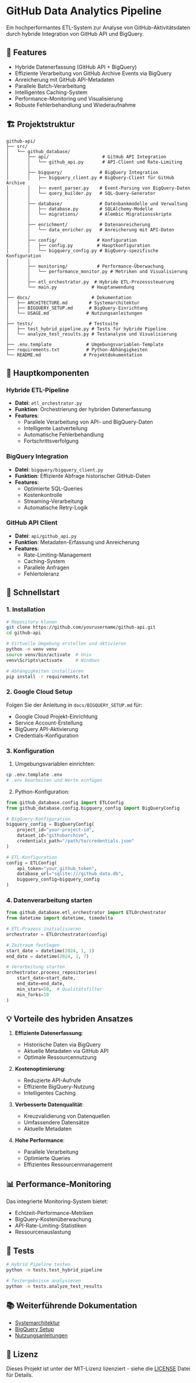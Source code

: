 # GitHub Data Analytics Pipeline

Ein hochperformantes ETL-System zur Analyse von GitHub-Aktivitätsdaten durch hybride Integration von GitHub API und BigQuery.

## 🌟 Features

- Hybride Datenerfassung (GitHub API + BigQuery)
- Effiziente Verarbeitung von GitHub Archive Events via BigQuery
- Anreicherung mit GitHub API-Metadaten
- Parallele Batch-Verarbeitung
- Intelligentes Caching-System
- Performance-Monitoring und Visualisierung
- Robuste Fehlerbehandlung und Wiederaufnahme

## 🏗 Projektstruktur

```
github-api/
├── src/
│   └── github_database/
│       ├── api/                    # GitHub API Integration
│       │   └── github_api.py       # API-Client und Rate-Limiting
│       │
│       ├── bigquery/              # BigQuery Integration
│       │   ├── bigquery_client.py # BigQuery-Client für GitHub Archive
│       │   ├── event_parser.py    # Event-Parsing von BigQuery-Daten
│       │   └── query_builder.py   # SQL-Query-Generator
│       │
│       ├── database/              # Datenbankmodelle und Verwaltung
│       │   ├── database.py        # SQLAlchemy-Modelle
│       │   └── migrations/        # Alembic Migrationsskripte
│       │
│       ├── enrichment/            # Datenanreicherung
│       │   └── data_enricher.py   # Anreicherung mit API-Daten
│       │
│       ├── config/               # Konfiguration
│       │   ├── config.py         # Hauptkonfiguration
│       │   └── bigquery_config.py # BigQuery-spezifische Konfiguration
│       │
│       ├── monitoring/           # Performance-Überwachung
│       │   └── performance_monitor.py # Metriken und Visualisierung
│       │
│       ├── etl_orchestrator.py  # Hybride ETL-Prozesssteuerung
│       └── main.py             # Hauptanwendung
│
├── docs/                       # Dokumentation
│   ├── ARCHITECTURE.md        # Systemarchitektur
│   ├── BIGQUERY_SETUP.md      # BigQuery-Einrichtung
│   └── USAGE.md              # Nutzungsanleitungen
│
├── tests/                     # Testsuite
│   ├── test_hybrid_pipeline.py # Tests für hybride Pipeline
│   └── analyze_test_results.py # Testanalyse und Visualisierung
│
├── .env.template             # Umgebungsvariablen-Template
├── requirements.txt          # Python-Abhängigkeiten
└── README.md                # Projektdokumentation
```

## 🔑 Hauptkomponenten

### Hybride ETL-Pipeline
- **Datei**: `etl_orchestrator.py`
- **Funktion**: Orchestrierung der hybriden Datenerfassung
- **Features**:
  - Parallele Verarbeitung von API- und BigQuery-Daten
  - Intelligente Lastverteilung
  - Automatische Fehlerbehandlung
  - Fortschrittsverfolgung

### BigQuery Integration
- **Datei**: `bigquery/bigquery_client.py`
- **Funktion**: Effiziente Abfrage historischer GitHub-Daten
- **Features**:
  - Optimierte SQL-Queries
  - Kostenkontrolle
  - Streaming-Verarbeitung
  - Automatische Retry-Logik

### GitHub API Client
- **Datei**: `api/github_api.py`
- **Funktion**: Metadaten-Erfassung und Anreicherung
- **Features**:
  - Rate-Limiting-Management
  - Caching-System
  - Parallele Anfragen
  - Fehlertoleranz

## 🚀 Schnellstart

### 1. Installation

```bash
# Repository klonen
git clone https://github.com/yourusername/github-api.git
cd github-api

# Virtuelle Umgebung erstellen und aktivieren
python -m venv venv
source venv/bin/activate  # Unix
venv\Scripts\activate     # Windows

# Abhängigkeiten installieren
pip install -r requirements.txt
```

### 2. Google Cloud Setup

Folgen Sie der Anleitung in `docs/BIGQUERY_SETUP.md` für:
- Google Cloud Projekt-Einrichtung
- Service Account-Erstellung
- BigQuery API-Aktivierung
- Credentials-Konfiguration

### 3. Konfiguration

1. Umgebungsvariablen einrichten:
```bash
cp .env.template .env
# .env bearbeiten und Werte einfügen
```

2. Python-Konfiguration:
```python
from github_database.config import ETLConfig
from github_database.config.bigquery_config import BigQueryConfig

# BigQuery-Konfiguration
bigquery_config = BigQueryConfig(
    project_id="your-project-id",
    dataset_id="githubarchive",
    credentials_path="/path/to/credentials.json"
)

# ETL-Konfiguration
config = ETLConfig(
    api_token="your_github_token",
    database_url="sqlite:///github_data.db",
    bigquery_config=bigquery_config
)
```

### 4. Datenverarbeitung starten

```python
from github_database.etl_orchestrator import ETLOrchestrator
from datetime import datetime, timedelta

# ETL-Prozess initialisieren
orchestrator = ETLOrchestrator(config)

# Zeitraum festlegen
start_date = datetime(2024, 1, 1)
end_date = datetime(2024, 1, 7)

# Verarbeitung starten
orchestrator.process_repositories(
    start_date=start_date,
    end_date=end_date,
    min_stars=50,  # Qualitätsfilter
    min_forks=10
)
```

## 💡 Vorteile des hybriden Ansatzes

1. **Effiziente Datenerfassung**:
   - Historische Daten via BigQuery
   - Aktuelle Metadaten via GitHub API
   - Optimale Ressourcennutzung

2. **Kostenoptimierung**:
   - Reduzierte API-Aufrufe
   - Effiziente BigQuery-Nutzung
   - Intelligentes Caching

3. **Verbesserte Datenqualität**:
   - Kreuzvalidierung von Datenquellen
   - Umfassendere Datensätze
   - Aktuelle Metadaten

4. **Hohe Performance**:
   - Parallele Verarbeitung
   - Optimierte Queries
   - Effizientes Ressourcenmanagement

## 📊 Performance-Monitoring

Das integrierte Monitoring-System bietet:

- Echtzeit-Performance-Metriken
- BigQuery-Kostenüberwachung
- API-Rate-Limiting-Statistiken
- Ressourcenauslastung

## 🧪 Tests

```bash
# Hybrid Pipeline testen
python -m tests.test_hybrid_pipeline

# Testergebnisse analysieren
python -m tests.analyze_test_results
```

## 📚 Weiterführende Dokumentation

- [Systemarchitektur](docs/ARCHITECTURE.md)
- [BigQuery Setup](docs/BIGQUERY_SETUP.md)
- [Nutzungsanleitungen](docs/USAGE.md)

## 📝 Lizenz

Dieses Projekt ist unter der MIT-Lizenz lizenziert - siehe die [LICENSE](LICENSE) Datei für Details.
